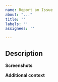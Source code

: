 ```yaml
---
name: Report an Issue
about: "..."
title: ''
labels: ''
assignees: ''

---
```


## Description
<!-- Explain your issue in detail, including the steps to reproduce it if applicable. Issues without proper explanation are liable to be closed by maintainers.-->

**Screenshots**
<!-- If applicable, add screenshots to help explain your problem. -->

**Additional context**
<!-- Add any other context about the problem here. -->
